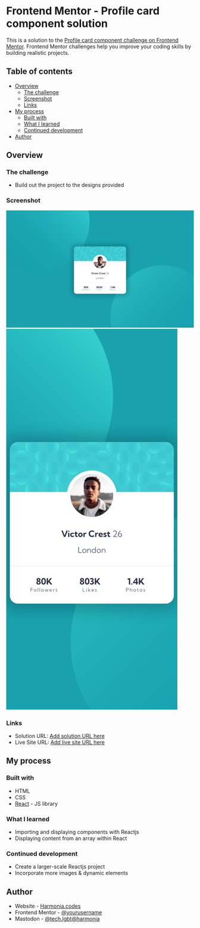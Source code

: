 # Frontend Mentor - Profile card component solution

This is a solution to the [Profile card component challenge on Frontend Mentor](https://www.frontendmentor.io/challenges/profile-card-component-cfArpWshJ). Frontend Mentor challenges help you improve your coding skills by building realistic projects.

## Table of contents

- [Overview](#overview)
  - [The challenge](#the-challenge)
  - [Screenshot](#screenshot)
  - [Links](#links)
- [My process](#my-process)
  - [Built with](#built-with)
  - [What I learned](#what-i-learned)
  - [Continued development](#continued-development)
- [Author](#author)

## Overview

### The challenge

- Build out the project to the designs provided

### Screenshot

![](./screenshots/desktop.png)
![](./screenshots/mobile.png)

### Links

- Solution URL: [Add solution URL here](https://your-solution-url.com)
- Live Site URL: [Add live site URL here](https://your-live-site-url.com)

## My process

### Built with

- HTML
- CSS
- [React](https://reactjs.org/) - JS library

### What I learned

- Importing and displaying components with Reactjs
- Displaying content from an array within React

### Continued development

- Create a larger-scale Reactjs project
- Incorporate more images & dynamic elements

## Author

- Website - [Harmonia.codes](https://harmonia.codes)
- Frontend Mentor - [@yourusername](https://www.frontendmentor.io/profile/harmoniacodes)
- Mastodon - [@tech.lgbt@harmonia](https://www.twitter.com/yourusername)
